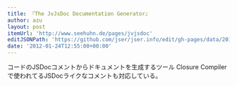 ```yaml
---
title: 『The JvJsDoc Documentation Generator』
author: azu
layout: post
itemUrl: 'http://www.seehuhn.de/pages/jvjsdoc'
editJSONPath: 'https://github.com/jser/jser.info/edit/gh-pages/data/2012/01/index.json'
date: '2012-01-24T12:55:00+00:00'
---
```

コードのJSDocコメントからドキュメントを生成するツール
Closure Compilerで使われてるJSDocライクなコメントも対応している。
